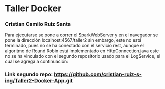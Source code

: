 # Taller Docker
### Cristian Camilo Ruiz Santa

Para ejecutarse se pone a correr el SparkWebServer y en el navegador se pone la dirección localhost:4567/taller2 sin embargo, este no está terminado, pues no se ha conectado con el servicio rest, aunque el algoritmo de Round Robin está implementado en HttpConnection.java este no se ha vinculado con el segundo repositorio usado para el LogService, el cual se agrega a continuación:


### Link segundo repo:  https://github.com/cristian-ruiz-s-ing/Taller2-Docker-App.git